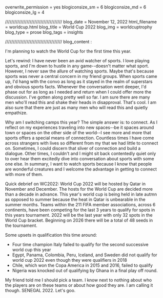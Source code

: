 overwrite_permission = yes
blogiconsize_sm = 6
blogiconsize_md = 6
blogiconsize_lg = 4

/////////////////////////////////////
blog_date = November 12, 2022
html_filename = worldcup.html
blog_title = World Cup 2022
blog_img = worldcuptrophy
blog_type = prose
blog_tags = insights

/////////////////////////////////////
blog_content : 

I'm planning to watch the World Cup for the first time this year.

Let's rewind: I have never been an avid watcher of sports. I love playing sports, and I'm down to hustle in any game--doesn't matter what sport. However, I never saw the allure of watching sports. Maybe that's because sports was never a central concern in my friend groups. When sports came up, I'd hang with the convo as long as it stayed in the realm of superstars and obvious sports facts. Whenever the conversation went deeper, I'd phase out for as long as I needed and return when I could offer more the discussion. I've gotten along pretty well so far. I am sure there are many men who'll read this and shake their heads in disapproval. That's cool. I am also sure that there are just as many men who will read this and quietly empathize.

Why am I switching camps this year?
The simple answer is: to connect. As I reflect on my experiences traveling into new spaces--be it spaces around town or spaces on the other side of the world--I see more and more that sports offers a special means of connection. Countless times I have come across strangers with lives so different from my that we had little to connect on. Sometimes, I could discern that sliver of connection and build a dialogue. Other times, I couldn't and I might sit back contentedly quiet only to over hear them excitedly dive into conversation about sports with some one else. In summary, I want to watch sports because I know that people are wonderful creatures and I welcome the advantage in getting to connect with more of them. 

Quick debrief on WC2022:
World Cup 2022 will be hosted by Qatar in November and December. The hosts for the World Cup are decided more than a decade in advance. This year's world cup is being held in late autmn as opposed to summer because the heat in Qatar is unbearable in the summer months. Teams within the 211 FIFA member associations, across 6 continents, have been competing for the last 3 years to qualify for spots in this years tournament. 2022 will be the last year with only 32 spots in the World Cup bracket. Beginning on 2026 there will be a total of 48 seeds in the tournament.

Some upsets in qualification this time around: 
- Four time champion Italy failed to qualify for the second successive world cup this year
- Egypt, Panama, Colombia, Peru, Iceland, and Sweden did not qualify for world cup 2022 even though they were qualifiers in 2018
- Chile, which won the Copa America in 2015 and 2016, failed to qualify
- Nigeria was knocked out of qualifying by Ghana in a final play off round.

My friend told me I should pick a team. I know next to nothing about who the players are on these teams or about how good they are. I am calling it though. SENEGAL 2022. Let's goo.



